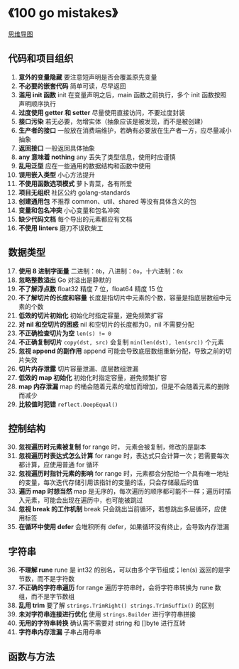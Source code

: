 # 《100 go mistakes》

[思维导图](/mind.html?path=/language/go/《100%20go%20mistakes》)

## 代码和项目组织

1. **意外的变量隐藏** 要注意短声明是否会覆盖原先变量
2. **不必要的嵌套代码** 简单可读，尽早返回
3. **滥用 init 函数** init 在变量声明之后，main 函数之前执行，多个 init 函数按照声明顺序执行
4. **过度使用 getter 和 setter** 尽量使用直接访问，不要过度封装
5. **接口污染** 若无必要，勿增实体（抽象应该是被发现，而不是被创建）
6. **生产者的接口** 一般放在消费端维护，若确有必要放在生产者一方，应尽量减小抽象
7. **返回接口** 一般返回具体抽象
8. **any 意味着 nothing** any 丢失了类型信息，使用时应谨慎
9. **乱用泛型** 应在一些通用的数据结构和函数中使用
10. **误用嵌入类型** 小心方法提升
11. **不使用函数选项模式** 萝卜青菜，各有所爱
12. **项目无组织** 社区公约 golang-standards
13. **创建通用包** 不推荐 common、util、shared 等没有具体含义的包
14. **变量和包名冲突** 小心变量和包名冲突
15. **缺少代码文档** 每个导出的元素都应有文档
16. **不使用 linters** 磨刀不误砍柴工

## 数据类型

17. **使用 8 进制字面量** 二进制：`0b`，八进制：`0o`，十六进制：`0x`
18. **忽略整数溢出** Go 对溢出是静默的
19. **不了解浮点数** float32 精度 7 位，float64 精度 15 位
20. **不了解切片的长度和容量** 长度是指切片中元素的个数，容量是指底层数组中元素的个数
21. **低效的切片初始化** 初始化时指定容量，避免频繁扩容
22. **对 nil 和空切片的困惑** nil 和空切片的长度都为0，nil 不需要分配
23. **不正确检查切片为空** `len(s) != 0`
24. **不正确复制切片** `copy(dst, src)` 会复制 `min(len(dst), len(src))` 个元素
25. **忽视 append 的副作用** append 可能会导致底层数组重新分配，导致之前的切片失效
26. **切片内存泄露** 切片容量泄漏、底层数组泄漏
27. **低效的 map 初始化** 初始化时指定容量，避免频繁扩容
28. **map 内存泄漏** map 的桶会随着元素的增加而增加，但是不会随着元素的删除而减少
29. **比较值时犯错** `reflect.DeepEqual()`

## 控制结构

30. **忽视遍历时元素被复制** for range 时， 元素会被复制，修改的是副本
31. **忽视遍历时表达式怎么计算** for range 时，表达式只会计算一次；若需要每次都计算，应使用普通 for 循环
32. **忽视遍历时指针元素的影响** for range 时，元素都会分配给一个具有唯一地址的变量，每次迭代存储引用该指针的变量的话，只会存储最后的值
33. **遍历 map 时想当然** map 是无序的，每次遍历的顺序都可能不一样；遍历时插入元素，可能会出现在遍历中，也可能被跳过
34. **忽视 break 的工作机制** break 只会跳出当前循环，若想跳出多层循环，应使用标签
35. **在循环中使用 defer** 会堆积所有 defer，如果循环没有终止，会导致内存泄漏

## 字符串

36. **不理解 rune** rune 是 int32 的别名，可以由多个字节组成；len(s) 返回的是字节数，而不是字符数
37. **不正确的字符串遍历** for range 遍历字符串时，会将字符串转换为 rune 数组，而不是字节数组
38. **乱用 trim** 要了解 `strings.TrimRight() strings.TrimSuffix()` 的区别
39. **未对字符串连接进行优化** 使用 `strings.Builder` 进行字符串拼接
40. **无用的字符串转换** 确认需不需要对 string 和 []byte 进行互转
41. **字符串内存泄漏** 子串占用母串

## 函数与方法